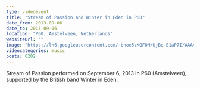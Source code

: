 ```yaml
---
type: videoevent
title: "Stream of Passion and Winter in Eden in P60"
date_from: 2013-09-06
date_to: 2013-09-06
location: "P60, Amstelveen, Netherlands"
websiteUrl: ""
image: "https://lh6.googleusercontent.com/-bnoe5zKQF0M/UjBo-E1aP7I/AAAAAAAAacc/6_UgDRSWMWk/s1600/dsc01320.picasaweb.jpg"
videocategories: music
posts: 0202
---
```


Stream of Passion performed on September 6, 2013 in P60 (Amstelveen), supported by the British band Winter in Eden.
